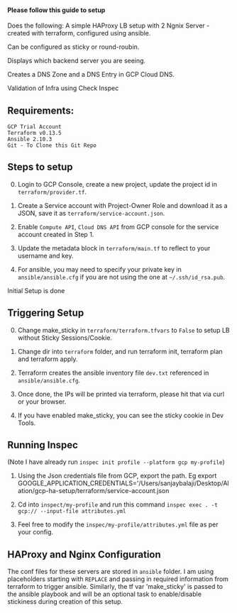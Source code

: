 #### Please follow this guide to setup
Does the following:
A simple HAProxy LB setup with 2 Ngnix Server - created with terraform, configured using ansible.

Can be configured as sticky or round-roubin.

Displays which backend server you are seeing.

Creates a DNS Zone and a DNS Entry in GCP Cloud DNS.

Validation of Infra using Check Inspec

## Requirements:
    GCP Trial Account
    Terraform v0.13.5
    Ansible 2.10.3
    Git - To Clone this Git Repo

## Steps to setup
0. Login to GCP Console, create a new project, update the project id in `terraform/provider.tf`.

1. Create a Service account with Project-Owner Role and download it as a JSON, save it as `terraform/service-account.json`.

2. Enable `Compute API`, `Cloud DNS API` from GCP console for the service account created in Step 1.

3. Update the metadata block in `terraform/main.tf` to reflect to your username and key.

4. For ansible, you may need to specify your private key in `ansible/ansible.cfg` if you are not using the one at `~/.ssh/id_rsa.pub`.

Initial Setup is done

## Triggering Setup

0. Change make_sticky in `terraform/terraform.tfvars` to `False` to setup LB without Sticky Sessions/Cookie.

1. Change dir into `terraform` folder, and run terraform init, terraform plan and terraform apply.

2. Terraform creates the ansible inventory file `dev.txt` referenced in `ansible/ansible.cfg`.

3. Once done, the IPs will be printed via terraform, please hit that via curl or your browser.

4. If you have enabled make_sticky, you can see the sticky cookie in Dev Tools.

## Running Inspec

(Note I have already run `inspec init profile --platform gcp my-profile`)

1. Using the Json credentials file from GCP, export the path.
Eg export GOOGLE_APPLICATION_CREDENTIALS='/Users/sanjaybalaji/Desktop/Alation/gcp-ha-setup/terraform/service-account.json

2. Cd into `inspect/my-profile` and run this command `inspec exec . -t gcp:// --input-file attributes.yml`

3. Feel free to modify the `inspec/my-profile/attributes.yml` file as per your config.


## HAProxy and Nginx Configuration

The conf files for these servers are stored in `ansible` folder.
I am using placeholders starting with `REPLACE` and passing in required information from terraform to trigger ansible.
Similarly, the tf var 'make_sticky' is passed to the ansible playbook and will be an optional task to enable/disable stickiness during creation of this setup.